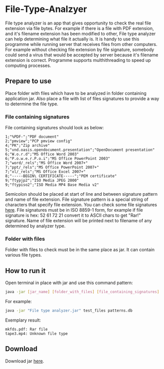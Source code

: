 # File-Type-Analzyer
File type analyzer is an app that gives opportunity to check the real file extension via file bytes. For example if there is a file with PDF extension, and it's filename extension has been modified to other, File type analyzer can help determining what file it actually is. It is handy to use this programme while running server that receives files from other computers. For example without checking file extension by file signature, somebody could send a virus that would be accepted by server because it's filename extension is correct. Programme supports multhithreading to speed up computing processes.

## Prepare to use
Place folder with files which have to be analyzed in folder containing application jar. Also place a file with list of files signatures to provide a way to determine the file type.
### File containing signatures
File containing signatures should look as below:
```code
1;"%PDF-";"PDF document"
2;"pmview";"PCP pmview config"
4;"PK";"Zip archive"
5;"vnd.oasis.opendocument.presentation";"OpenDocument presentation"
6;"W.o.r.d";"MS Office Word 2003"
6;"P.o.w.e.r.P.o.i";"MS Office PowerPoint 2003"
7;"word/_rels";"MS Office Word 2007+"
7;"ppt/_rels";"MS Office PowerPoint 2007+"
7;"xl/_rels";"MS Office Excel 2007+"
8;"-----BEGIN\ CERTIFICATE-----";"PEM certificate"
9;"ftypjp2";"ISO Media JPEG 2000"
9;"ftypiso2";"ISO Media MP4 Base Media v2"
```
Semicolon should be placed at start of line and between signature pattern and name of file extension. File signature pattern is a special string of characters that specify file extension. You can check some file signatures [here](https://en.wikipedia.org/wiki/List_of_file_signatures). File signatures must be in ISO 8859-1 form, for example if file signature is hex: 52 61 72 21 convert it to ASCII chars to get "Rar!" signature. Name of file extension will be printed next to filename of any determined by analyzer type. 

### Folder with files
Folder with files to check must be in the same place as jar. It can contain various file types.

## How to run it
Open terminal in place with jar and use this command pattern:
```bash
java -jar [jar_name] [folder_with_files] [file_containing_signatures]
```
For example:
```bash
java -jar "File type analyzer.jar" test_files patterns.db
```
Exemplary result:
```code
mkfds.pdf: Rar file
tape3.mp4: Unknown file type
```

## Download
Download jar [here](https://github.com/pawelwuuu/File-Type-Analzyer/releases/download/release/File.type.analyzer.jar).
